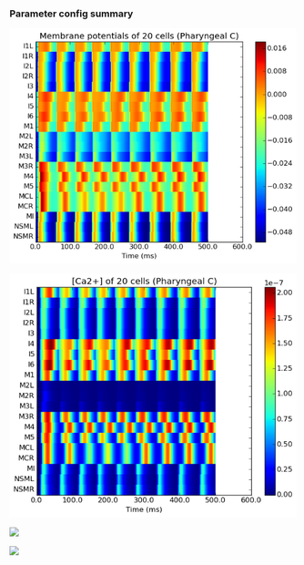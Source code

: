 ### Parameter config summary 
<p><img alt="?" src="neurons_C_Pharyngeal.png"/></p>
<p><img alt=" " src="neuron_activity_C_Pharyngeal.png"/></p>
<p><img alt=" " src="muscles_C_Pharyngeal.png"/></p>
<p><img alt=" " src="muscle_activity_C_Pharyngeal.png"/></p>
